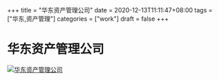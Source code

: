 +++
title = "华东资产管理公司"
date = 2020-12-13T11:11:47+08:00
tags = ["华东,资产管理"]
categories = ["work"]
draft = false
+++
# 华东资产管理公司
[![华东资产管理公司](https://pic.downk.cc/item/5f6cc5cb160a154a679140f0.png)](https://pic.downk.cc/item/5f6cc5cb160a154a679140f0.png)